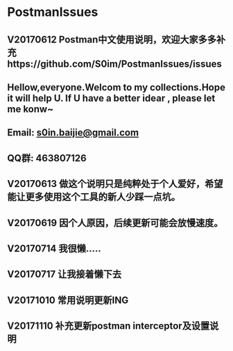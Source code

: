 # PostmanIssues
V20170612
Postman中文使用说明，欢迎大家多多补充https://github.com/S0im/PostmanIssues/issues
----------------------------------------------------------------------------------------------------------------------
Hellow,everyone.Welcom to my collections.Hope it will help U. If U have a better idear , please let me konw~
----------------------------------------------------------------------------------------------------------------------
Email:  s0in.baijie@gmail.com
----------------------------------------------------------------------------------------------------------------------
QQ群: 463807126
----------------------------------------------------------------------------------------------------------------------
V20170613
做这个说明只是纯粹处于个人爱好，希望能让更多使用这个工具的新人少踩一点坑。
----------------------------------------------------------------------------------------------------------------------
V20170619
因个人原因，后续更新可能会放慢速度。
----------------------------------------------------------------------------------------------------------------------
V20170714
我很懒.....
----------------------------------------------------------------------------------------------------------------------
V20170717
让我接着懒下去
----------------------------------------------------------------------------------------------------------------------
V20171010
常用说明更新ING
----------------------------------------------------------------------------------------------------------------------
V20171110
补充更新postman interceptor及设置说明
----------------------------------------------------------------------------------------------------------------------